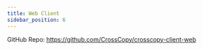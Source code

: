 ```yaml
---
title: Web Client
sidebar_position: 6
---
```


GitHub Repo: https://github.com/CrossCopy/crosscopy-client-web
